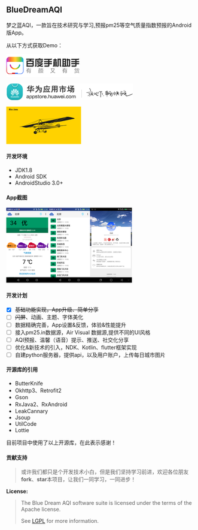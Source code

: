## BlueDreamAQI

梦之蓝AQI，一款旨在技术研究与学习,预报pm25等空气质量指数预报的Android版App。

从以下方式获取Demo：

[![get form baiduAppStore](./images/baiduAppStore.png)](http://shouji.baidu.com/software/23484351.html)

[![get from HuaweiAppStore](./images/huawei_appstore.png)](http://app.hicloud.com/app/C100221047)

[![get from fir.im](./images/fir.png)](https://fir.im/AQI)

#### 开发环境

- JDK1.8
- Android SDK
- AndroidStudio 3.0+

#### App截图

![北京AQI图1](/images/img_aqi_beijing.png)![北京AQI图2](./images/img_aqi_beijing_nearby.png)![关于开发者](./images/img_aqi_about.png)

#### 开发计划

- [x] ~~基础功能实现，App升级、简单分享~~
- [ ] ~~闪屏~~、动画、主题、字体美化
- [ ] 数据精确完善，App设置&反馈，体验&性能提升
- [ ] 接入pm25.in数据源，Air Visual 数据源,提供不同的UI风格
- [ ] AQI预报、温馨（语音）提示、推送、社交化分享
- [ ] 优化&新技术的引入，NDK、Kotlin、flutter框架实现
- [ ] 自建python服务器，提供api，以及用户账户，上传每日城市图片

#### 开源库的引用

- ButterKnife
- Okhttp3、Retrofit2
- Gson
- RxJava2、RxAndroid
- LeakCannary
- Jsoup
- UtilCode
- Lottie

目前项目中使用了以上开源库，在此表示感谢！

#### 贡献支持

> 或许我们都只是个开发技术小白，但是我们坚持学习前进，欢迎各位朋友**fork**、**star**本项目，让我们一同学习，一同进步！

**License:**

> The Blue Dream AQI software suite is licensed under the terms of the Apache license.
>
> See [LGPL](./LICENSE,"开源协议") for more information.

